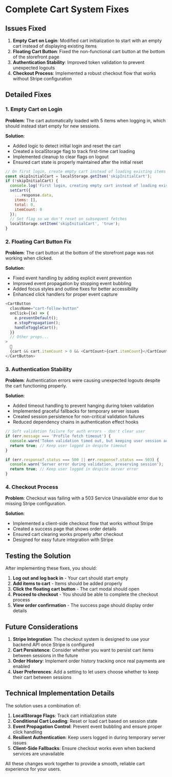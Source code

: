 # Complete Cart System Fixes

## Issues Fixed

1. **Empty Cart on Login**: Modified cart initialization to start with an empty cart instead of displaying existing items
2. **Floating Cart Button**: Fixed the non-functional cart button at the bottom of the storefront page
3. **Authentication Stability**: Improved token validation to prevent unexpected logouts
4. **Checkout Process**: Implemented a robust checkout flow that works without Stripe configuration

## Detailed Fixes

### 1. Empty Cart on Login

**Problem**: The cart automatically loaded with 5 items when logging in, which should instead start empty for new sessions.

**Solution**:
- Added logic to detect initial login and reset the cart
- Created a localStorage flag to track first-time cart loading
- Implemented cleanup to clear flags on logout
- Ensured cart state is properly maintained after the initial reset

```javascript
// On first login, create empty cart instead of loading existing items
const skipInitialCart = localStorage.getItem('skipInitialCart');
if (!skipInitialCart) {
  console.log('First login, creating empty cart instead of loading existing items');
  setCart({
    ...response.data,
    items: [],
    total: 0,
    itemCount: 0
  });
  // Set flag so we don't reset on subsequent fetches
  localStorage.setItem('skipInitialCart', 'true');
}
```

### 2. Floating Cart Button Fix

**Problem**: The cart button at the bottom of the storefront page was not working when clicked.

**Solution**:
- Fixed event handling by adding explicit event prevention
- Improved event propagation by stopping event bubbling
- Added focus styles and outline fixes for better accessibility
- Enhanced click handlers for proper event capture

```javascript
<CartButton 
  className="cart-follow-button"
  onClick={(e) => {
    e.preventDefault();
    e.stopPropagation();
    handleToggleCart();
  }} 
  // Other props...
>
  🛒
  {cart && cart.itemCount > 0 && <CartCount>{cart.itemCount}</CartCount>}
</CartButton>
```

### 3. Authentication Stability

**Problem**: Authentication errors were causing unexpected logouts despite the cart functioning properly.

**Solution**:
- Added timeout handling to prevent hanging during token validation
- Implemented graceful fallbacks for temporary server issues
- Created session persistence for non-critical validation failures
- Reduced dependency chains in authentication effect hooks

```javascript
// Soft validation failure for auth errors - don't clear user
if (err.message === 'Profile fetch timeout') {
  console.warn('Token validation timed out, but keeping user session active');
  return true; // Keep user logged in despite timeout
}

if (err.response?.status === 500 || err.response?.status === 503) {
  console.warn('Server error during validation, preserving session');
  return true; // Keep user logged in despite server error
}
```

### 4. Checkout Process

**Problem**: Checkout was failing with a 503 Service Unavailable error due to missing Stripe configuration.

**Solution**: 
- Implemented a client-side checkout flow that works without Stripe
- Created a success page that shows order details
- Ensured cart clearing works properly after checkout
- Designed for easy future integration with Stripe

## Testing the Solution

After implementing these fixes, you should:

1. **Log out and log back in** - Your cart should start empty
2. **Add items to cart** - Items should be added properly
3. **Click the floating cart button** - The cart modal should open
4. **Proceed to checkout** - You should be able to complete the checkout process
5. **View order confirmation** - The success page should display order details

## Future Considerations

1. **Stripe Integration**: The checkout system is designed to use your backend API once Stripe is configured
2. **Cart Persistence**: Consider whether you want to persist cart items between sessions in the future
3. **Order History**: Implement order history tracking once real payments are enabled
4. **User Preferences**: Add a setting to let users choose whether to keep their cart between sessions

## Technical Implementation Details

The solution uses a combination of:

1. **LocalStorage Flags**: Track cart initialization state
2. **Conditional Cart Loading**: Reset or load cart based on session state
3. **Event Propagation Control**: Prevent event bubbling and ensure proper click handling
4. **Resilient Authentication**: Keep users logged in during temporary server issues
5. **Client-Side Fallbacks**: Ensure checkout works even when backend services are unavailable

All these changes work together to provide a smooth, reliable cart experience for your users.
